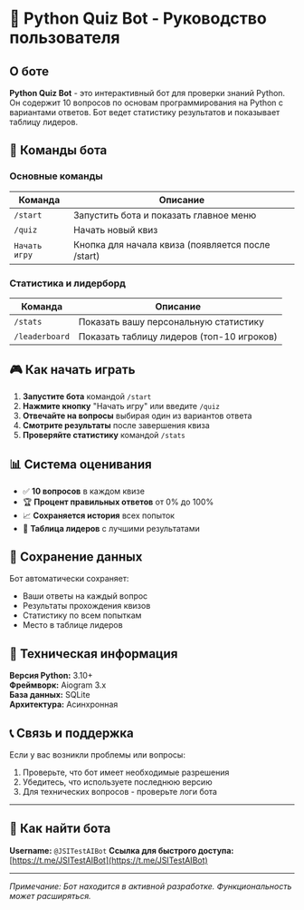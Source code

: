 # 🤖 Python Quiz Bot - Руководство пользователя

## О боте
**Python Quiz Bot** - это интерактивный бот для проверки знаний Python. Он содержит 10 вопросов по основам программирования на Python с вариантами ответов. Бот ведет статистику результатов и показывает таблицу лидеров.

## 🎯 Команды бота

### Основные команды
| Команда | Описание |
|---------|----------|
| `/start` | Запустить бота и показать главное меню |
| `/quiz` | Начать новый квиз |
| `Начать игру` | Кнопка для начала квиза (появляется после /start) |

### Статистика и лидерборд
| Команда | Описание |
|---------|----------|
| `/stats` | Показать вашу персональную статистику |
| `/leaderboard` | Показать таблицу лидеров (топ-10 игроков) |

## 🎮 Как начать играть

1. **Запустите бота** командой `/start`
2. **Нажмите кнопку** "Начать игру" или введите `/quiz`
3. **Отвечайте на вопросы** выбирая один из вариантов ответа
4. **Смотрите результаты** после завершения квиза
5. **Проверяйте статистику** командой `/stats`

## 📊 Система оценивания

- ✅ **10 вопросов** в каждом квизе
- 🏆 **Процент правильных ответов** от 0% до 100%
- 📈 **Сохраняется история** всех попыток
- 🏅 **Таблица лидеров** с лучшими результатами

## 💾 Сохранение данных

Бот автоматически сохраняет:
- Ваши ответы на каждый вопрос
- Результаты прохождения квизов
- Статистику по всем попыткам
- Место в таблице лидеров

## 🔧 Техническая информация

**Версия Python:** 3.10+  
**Фреймворк:** Aiogram 3.x  
**База данных:** SQLite  
**Архитектура:** Асинхронная

## 📞 Связь и поддержка

Если у вас возникли проблемы или вопросы:
1. Проверьте, что бот имеет необходимые разрешения
2. Убедитесь, что используете последнюю версию
3. Для технических вопросов - проверьте логи бота

---

## 🤖 Как найти бота

**Username:** `@JSITestAIBot`
**Ссылка для быстрого доступа:** [https://t.me/JSITestAIBot](https://t.me/JSITestAIBot)

---

*Примечание: Бот находится в активной разработке. Функциональность может расширяться.*